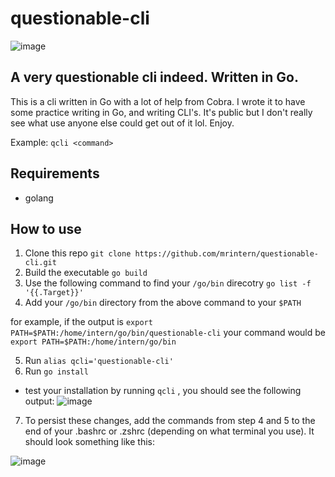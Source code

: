 # questionable-cli
![image](https://user-images.githubusercontent.com/24460340/182623974-eb0641b1-c686-4261-9cca-1a57c4077f1d.png)
## A very questionable cli indeed. Written in Go.

This is a cli written in Go with a lot of help from Cobra. I wrote it to have some practice writing in Go, and writing CLI's. 
It's public but I don't really see what use anyone else could get out of it lol. Enjoy.

Example: `qcli <command>`

## Requirements
- golang 

## How to use

1.  Clone this repo `git clone https://github.com/mrintern/questionable-cli.git`
2.  Build the executable `go build`
3.  Use the following command to find your `/go/bin` direcotry
 `go list -f '{{.Target}}'`
4.  Add your `/go/bin` directory from the above command to your `$PATH`

for example, if the output is `export PATH=$PATH:/home/intern/go/bin/questionable-cli` 
your command would be `export PATH=$PATH:/home/intern/go/bin`

5.  Run `alias qcli='questionable-cli'`
6.  Run `go install`

- test your installation by running `qcli` ,  you should see the following output:
![image](https://user-images.githubusercontent.com/24460340/183295404-2a162fd0-b7c1-4399-ada5-84a2b65911a7.png)

7. To persist these changes, add the commands from step 4 and 5 to the end of your .bashrc or .zshrc (depending on what terminal you use). It should look something like this:

![image](https://user-images.githubusercontent.com/24460340/183295674-881d8113-d79f-4dd7-af9e-b046ef4796b0.png)

